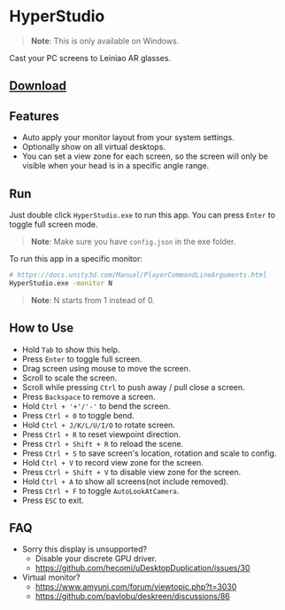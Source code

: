 # HyperStudio

> **Note**: This is only available on Windows.

Cast your PC screens to Leiniao AR glasses.

## [Download](https://github.com/DiscreteTom/HyperStudio/releases)

## Features

- Auto apply your monitor layout from your system settings.
- Optionally show on all virtual desktops.
- You can set a view zone for each screen, so the screen will only be visible when your head is in a specific angle range.

## Run

Just double click `HyperStudio.exe` to run this app. You can press `Enter` to toggle full screen mode.

> **Note**: Make sure you have `config.json` in the exe folder.

To run this app in a specific monitor:

```bash
# https://docs.unity3d.com/Manual/PlayerCommandLineArguments.html
HyperStudio.exe -monitor N
```

> **Note**: N starts from 1 instead of 0.

## How to Use

- Hold `Tab` to show this help.
- Press `Enter` to toggle full screen.
- Drag screen using mouse to move the screen.
- Scroll to scale the screen.
- Scroll while pressing `Ctrl` to push away / pull close a screen.
- Press `Backspace` to remove a screen.
- Hold `Ctrl + '+'/'-'` to bend the screen.
- Press `Ctrl + 0` to toggle bend.
- Hold `Ctrl + J/K/L/U/I/O` to rotate screen.
- Press `Ctrl + R` to reset viewpoint direction.
- Press `Ctrl + Shift + R` to reload the scene.
- Press `Ctrl + S` to save screen's location, rotation and scale to config.
- Hold `Ctrl + V` to record view zone for the screen.
- Press `Ctrl + Shift + V` to disable view zone for the screen.
- Hold `Ctrl + A` to show all screens(not include removed).
- Press `Ctrl + F` to toggle `AutoLookAtCamera`.
- Press `ESC` to exit.

## FAQ

- Sorry this display is unsupported?
  - Disable your discrete GPU driver.
  - https://github.com/hecomi/uDesktopDuplication/issues/30
- Virtual monitor?
  - https://www.amyuni.com/forum/viewtopic.php?t=3030
  - https://github.com/pavlobu/deskreen/discussions/86
